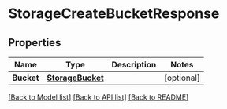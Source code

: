 # StorageCreateBucketResponse

## Properties

Name | Type | Description | Notes
------------ | ------------- | ------------- | -------------
**Bucket** | [**StorageBucket**](storageBucket.md) |  | [optional] 

[[Back to Model list]](../README.md#documentation-for-models) [[Back to API list]](../README.md#documentation-for-api-endpoints) [[Back to README]](../README.md)


